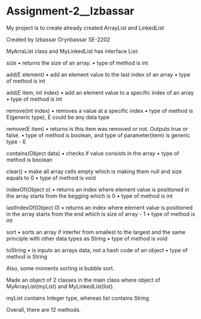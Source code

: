 # Assignment-2__Izbassar
My project is to create already created ArrayList and LinkedList

Created by Izbassar Orynbassar
SE-2202

MyArraList class and MyLinkedList has interface List:

size
•	returns the size of an array.
•	type of method is int

add(E element)
•	add an element value to the last index of an array
•	type of method is int

add(E item, int index)
•	add an element value to a specific index of an array
•	type of method is int

remove(int index)
•	removes a value at a specific index
•	type of method is E(generic type), E could be any data type

remove(E item)
•	returns is this item was removed or not. Outputs true or false.
•	type of method is boolean, and type of parameter(item) is generic type - E

contains(Object data)
•	checks if value consists in the array
•	type of method is boolean

clear()
•	make all array cells empty which is making them null and size equals to 0
•	type of method is void

indexOf(Object o)
•	returns an index where element value is positioned in the array starts from the begging which is 0
•	type of method is int

lastIndexOf(Object 0)
•	returns an index where element value is positioned in the array starts from the end which is size of array - 1
•	type of method is int

sort
•	sorts an array if interfer from smallest to the largest and the same principle with other data types as String
•	type of method is void

toString
• is inputs an arrays data, not a hash code of an object
•	type of method is String

Also, some moments sorting is bubble sort.

Made an object of 2 classes in the main class where object of MyArrayList(myList) and MyLinkedList(list). 

myList contains Integer type, whereas list contains String

Overall, there are 12 methods.
